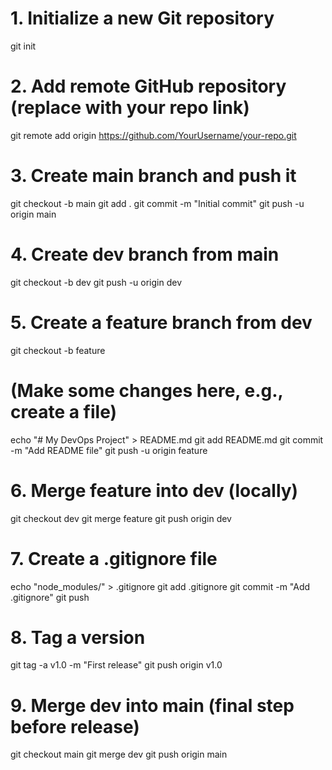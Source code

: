 # 1. Initialize a new Git repository
git init

# 2. Add remote GitHub repository (replace with your repo link)
git remote add origin https://github.com/YourUsername/your-repo.git

# 3. Create main branch and push it
git checkout -b main
git add .
git commit -m "Initial commit"
git push -u origin main

# 4. Create dev branch from main
git checkout -b dev
git push -u origin dev

# 5. Create a feature branch from dev
git checkout -b feature
# (Make some changes here, e.g., create a file)
echo "# My DevOps Project" > README.md
git add README.md
git commit -m "Add README file"
git push -u origin feature

# 6. Merge feature into dev (locally)
git checkout dev
git merge feature
git push origin dev

# 7. Create a .gitignore file
echo "node_modules/" > .gitignore
git add .gitignore
git commit -m "Add .gitignore"
git push

# 8. Tag a version
git tag -a v1.0 -m "First release"
git push origin v1.0

# 9. Merge dev into main (final step before release)
git checkout main
git merge dev
git push origin main